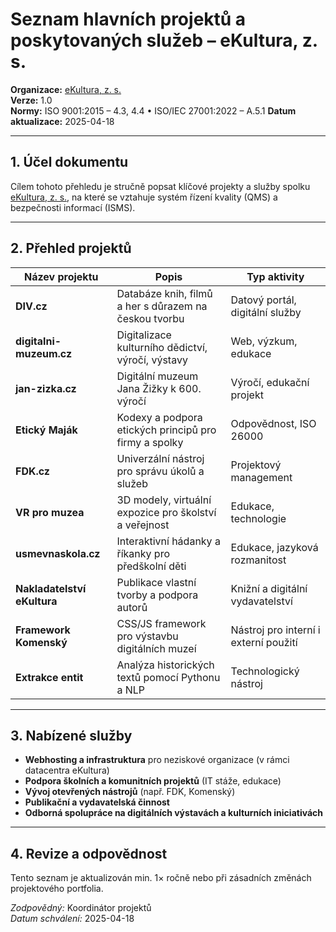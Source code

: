 # Seznam hlavních projektů a poskytovaných služeb – eKultura, z. s.
<!-- # prehledy/seznam-projektu-a-sluzeb.md -->

**Organizace:** [eKultura, z. s.](https://ekultura.eu)  
**Verze:** 1.0  
**Normy:** ISO 9001:2015 – 4.3, 4.4 • ISO/IEC 27001:2022 – A.5.1
**Datum aktualizace:** 2025-04-18  

---

## 1. Účel dokumentu

Cílem tohoto přehledu je stručně popsat klíčové projekty a služby spolku [eKultura, z. s.](https://ekultura.eu), na které se vztahuje systém řízení kvality (QMS) a bezpečnosti informací (ISMS).

---

## 2. Přehled projektů

| Název projektu | Popis | Typ aktivity |
|----------------|--------|--------------|
| **DIV.cz** | Databáze knih, filmů a her s důrazem na českou tvorbu | Datový portál, digitální služby |
| **digitalni-muzeum.cz** | Digitalizace kulturního dědictví, výročí, výstavy | Web, výzkum, edukace |
| **jan-zizka.cz** | Digitální muzeum Jana Žižky k 600. výročí | Výročí, edukační projekt |
| **Etický Maják** | Kodexy a podpora etických principů pro firmy a spolky | Odpovědnost, ISO 26000 |
| **FDK.cz** | Univerzální nástroj pro správu úkolů a služeb | Projektový management |
| **VR pro muzea** | 3D modely, virtuální expozice pro školství a veřejnost | Edukace, technologie |
| **usmevnaskola.cz** | Interaktivní hádanky a říkanky pro předškolní děti | Edukace, jazyková rozmanitost |
| **Nakladatelství eKultura** | Publikace vlastní tvorby a podpora autorů | Knižní a digitální vydavatelství |
| **Framework Komenský** | CSS/JS framework pro výstavbu digitálních muzeí | Nástroj pro interní i externí použití |
| **Extrakce entit** | Analýza historických textů pomocí Pythonu a NLP | Technologický nástroj |

---

## 3. Nabízené služby

- **Webhosting a infrastruktura** pro neziskové organizace (v rámci datacentra eKultura)
- **Podpora školních a komunitních projektů** (IT stáže, edukace)
- **Vývoj otevřených nástrojů** (např. FDK, Komenský)
- **Publikační a vydavatelská činnost**
- **Odborná spolupráce na digitálních výstavách a kulturních iniciativách**

---

## 4. Revize a odpovědnost

Tento seznam je aktualizován min. 1× ročně nebo při zásadních změnách projektového portfolia.

*Zodpovědný:* Koordinátor projektů  
*Datum schválení:* 2025-04-18
